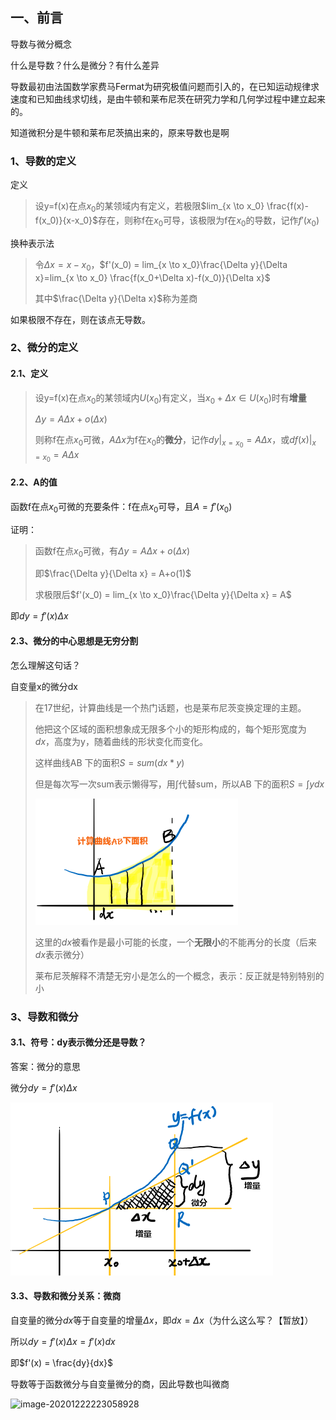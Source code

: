 ## 一、前言

导数与微分概念

什么是导数？什么是微分？有什么差异

导数最初由法国数学家费马Fermat为研究极值问题而引入的，在已知运动规律求速度和已知曲线求切线，是由牛顿和莱布尼茨在研究力学和几何学过程中建立起来的。

知道微积分是牛顿和莱布尼茨搞出来的，原来导数也是啊

### 1、导数的定义

定义

> 设y=f(x)在点$x_0$的某领域内有定义，若极限$lim_{x \to x_0} \frac{f(x)-f(x_0)}{x-x_0}$存在，则称f在$x_0$可导，该极限为f在$x_0$的导数，记作$f'(x_0)$



换种表示法

> 令$\Delta x = x-x_0$，$f'(x_0) = lim_{x \to x_0}\frac{\Delta y}{\Delta x}=lim_{x \to x_0} \frac{f(x_0+\Delta x)-f(x_0)}{\Delta x}$
>
> 其中$\frac{\Delta y}{\Delta x}$称为差商



如果极限不存在，则在该点无导数。



### 2、微分的定义

#### 2.1、定义

> 设y=f(x)在点$x_0$的某领域内$U(x_0)$有定义，当$x_0 + \Delta x \in U(x_0)$时有**增量**
>
> $\Delta y = A\Delta x+o(\Delta x)$
>
> 则称f在点$x_0$可微，$A\Delta x$为f在$x_0$的**微分**，记作$dy|_{x=x_0} = A \Delta x$，或$df(x)|_{x=x_0} = A \Delta x$



#### 2.2、A的值

函数f在点$x_0$可微的充要条件：f在点$x_0$可导，且$A = f'(x_0)$

证明：

> 函数f在点$x_0$可微，有$\Delta y = A\Delta x+o(\Delta x)$
>
> 即$\frac{\Delta y}{\Delta x} = A+o(1)$
>
> 求极限后$f'(x_0) = lim_{x \to x_0}\frac{\Delta y}{\Delta x} = A$

即$dy = f'(x)\Delta x$



#### 2.3、微分的中心思想是无穷分割

怎么理解这句话？

自变量x的微分dx

> 在17世纪，计算曲线是一个热门话题，也是莱布尼茨变换定理的主题。
>
> 他把这个区域的面积想象成无限多个小的矩形构成的，每个矩形宽度为$dx$，高度为y，随着曲线的形状变化而变化。
>
> 这样曲线AB 下的面积$S = sum(dx*y)$
>
> 但是每次写一次sum表示懒得写，用$\int$代替sum，所以AB 下的面积$S = \int ydx$
>
> ![image-20201222223915221](./images/莱布尼茨的变换定理)
>
> 这里的$dx$被看作是最小可能的长度，一个**无限小**的不能再分的长度（后来$dx$表示微分）
>
> 莱布尼茨解释不清楚无穷小是怎么的一个概念，表示：反正就是特别特别的小



### 3、导数和微分

#### 3.1、符号：dy表示微分还是导数？

答案：微分的意思

微分$dy = f'(x)\Delta x$

![image-20201222222118127](../华东数学分析/images/导数和微分.jpg)

#### 3.3、导数和微分关系：微商

自变量的微分$dx$等于自变量的增量$\Delta x$，即$dx = \Delta x$（为什么这么写？【暂放】）

所以$dy = f'(x)\Delta x = f'(x)dx$

即$f'(x) = \frac{dy}{dx}$

导数等于函数微分与自变量微分的商，因此导数也叫微商

![image-20201222223058928](C:/Users/lalalala/2020project/math/华东数学分析/images/导数也叫微商.jpg)

